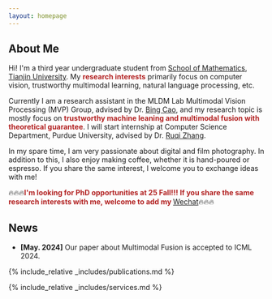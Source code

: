 ```yaml
---
layout: homepage
---
```


## About Me

Hi! I'm a third year undergraduate student from [School of Mathematics](https://math.tju.edu.cn/), [Tianjin University](https://www.tju.edu.cn/). My **<font color=FireBrick>research interests</font>** primarily focus on computer vision, trustworthy multimodal learning, natural language processing, etc.

Currently I am a research assistant in the MLDM Lab Multimodal Vision Processing (MVP) Group, advised by Dr. [Bing Cao](https://bcaosudo.github.io/), and my research topic is mostly focus on **<font color=FireBrick>trustworthy machine leaning and multimodal fusion with theoretical guarantee</font>**. I will start internship at Computer Science Department, Purdue University, advised by Dr. [Ruqi Zhang](https://ruqizhang.github.io/).

In my spare time, I am very passionate about digital and film photography. In addition to this, I also enjoy making coffee, whether it is hand-poured or espresso. If you share the same interest, I welcome you to exchange ideas with me!

🔥🔥🔥**<font color=FireBrick>I'm looking for PhD opportunities at 25 Fall!!! If you share the same research interests with me, welcome to add my </font>**[Wechat](./assets/img/wechat.jpg)🔥🔥🔥


## News

- **[May. 2024]** Our paper about Multimodal Fusion is accepted to ICML 2024.


{% include_relative _includes/publications.md %}

{% include_relative _includes/services.md %}
